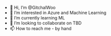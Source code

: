 - 👋 Hi, I’m @GitchalWoo
- 👀 I’m interested in Azure and Machine Learning
- 🌱 I’m currently learning ML
- 💞️ I’m looking to collaborate on TBD
- 📫 How to reach me - by hand

<!---
GitchalWoo/GitchalWoo is a ✨ special ✨ repository because its `README.md` (this file) appears on your GitHub profile.
You can click the Preview link to take a look at your changes.
--->
